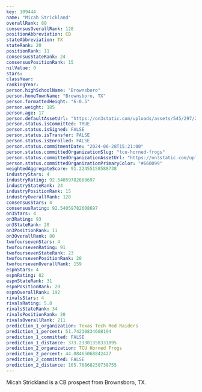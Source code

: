 ```yaml
---
key: 109444
name: "Micah Strickland"
overallRank: 80
consensusOverallRank: 128
positionAbbreviation: CB
stateAbbreviation: TX
stateRank: 20
positionRank: 11
consensusStateRank: 24
consensusPositionRank: 15
nilValue: 0
stars: 
classYear: 
rankingYear: 
person.highSchoolName: "Brownsboro"
person.homeTownName: "Brownsboro, TX"
person.formattedHeight: "6-0.5"
person.weight: 185
person.age: 17
person.defaultAssetUrl: "https://on3static.com/uploads/assets/545/297/297545.jpg"
person.status.isCommitted: TRUE
person.status.isSigned: FALSE
person.status.isTransfer: FALSE
person.status.isEnrolled: FALSE
person.status.commitmentDate: "2024-06-28T15:21:00"
person.status.committedOrganizationSlug: "tcu-horned-frogs"
person.status.committedOrganizationAssetUrl: "https://on3static.com/uploads/assets/773/214/214773.svg"
person.status.committedOrganizationPrimaryColor: "#660099"
weightedAggregateScore: 91.22455158588738
industryStars: 4
industryRating: 92.54059782608697
industryStateRank: 24
industryPositionRank: 15
industryOverallRank: 128
consensusStars: 4
consensusRating: 92.54059782608697
on3Stars: 4
on3Rating: 93
on3StateRank: 20
on3PositionRank: 11
on3OverallRank: 80
twofoursevenStars: 4
twofoursevenRating: 91
twofoursevenStateRank: 23
twofoursevenPositionRank: 20
twofoursevenOverallRank: 159
espnStars: 4
espnRating: 82
espnStateRank: 31
espnPositionRank: 20
espnOverallRank: 192
rivalsStars: 4
rivalsRating: 5.8
rivalsStateRank: 34
rivalsPositionRank: 20
rivalsOverallRank: 211
prediction_1_organization: Texas Tech Red Raiders
prediction_1_percent: 51.74230834608194
prediction_1_committed: FALSE
prediction_1_distance: 373.23301358331895
prediction_2_organization: TCU Horned Frogs
prediction_2_percent: 44.08465068842427
prediction_2_committed: FALSE
prediction_2_distance: 105.76868250738755
---
```

Micah Strickland is a CB prospect from Brownsboro, TX.